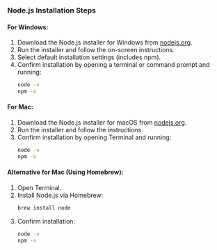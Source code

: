 
### Node.js Installation Steps

#### For Windows:
1. Download the Node.js installer for Windows from [nodejs.org](https://nodejs.org/).
2. Run the installer and follow the on-screen instructions.
3. Select default installation settings (includes npm).
4. Confirm installation by opening a terminal or command prompt and running:
   ```bash
   node -v
   npm -v
   ```

#### For Mac:
1. Download the Node.js installer for macOS from [nodejs.org](https://nodejs.org/).
2. Run the installer and follow the instructions.
3. Confirm installation by opening Terminal and running:
   ```bash
   node -v
   npm -v
   ```

#### Alternative for Mac (Using Homebrew):
1. Open Terminal.
2. Install Node.js via Homebrew:
   ```bash
   brew install node
   ```
3. Confirm installation:
   ```bash
   node -v
   npm -v
   ```
